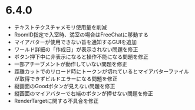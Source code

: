 # 6.4.0
- テキストテクスチャメモリ使用量を削減
- RoomID指定で入室時、満室の場合はFreeChatに移動する
- マイアバターが使用できない旨を通知するGUIを追加
- ワールド詳細の「作成日」が表示されない問題を修正
- ボタン押下中に非表示になると操作不能になる問題を修正
- 一部アチーブメントが動作していない問題を修正
- 距離カットでのリロード時にトークンが切れているとマイアバターファイルが取得できずビルドエラーになる問題を修正
- 縦画面のGoodボタンが見えない問題を修正
- 縦画面のマイアバターで右端のボタンが押せない問題を修正
- RenderTargetに関する不具合を修正